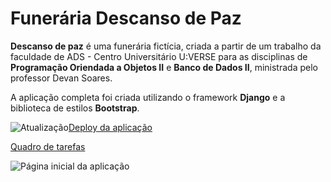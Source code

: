 # Funerária Descanso de Paz

**Descanso de paz** é uma funerária fictícia, criada a partir de um trabalho da faculdade de ADS - Centro Universitário U:VERSE para as disciplinas de **Programação Oriendada a Objetos II** e **Banco de Dados II**, ministrada pelo professor Devan Soares.

A aplicação completa foi criada utilizando o framework **Django** e a biblioteca de estilos **Bootstrap**. 

![Atualização](https://img.shields.io/badge/new-update-green)[Deploy da aplicação](https://descansodepaz.herokuapp.com/)

[Quadro de tarefas](https://www.notion.so/0d60494e87c04d539f24503b7bdf5c98?v=9741d91707d24ccea68506f220a92557)

![Página inicial da aplicação](https://i.ibb.co/VwryMHq/proj.png)

